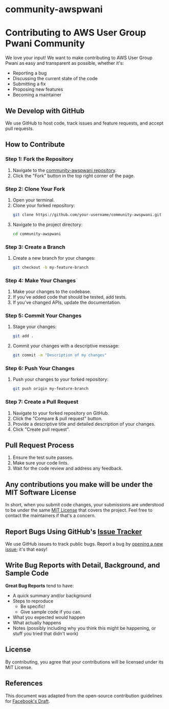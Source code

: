 # community-awspwani

# Contributing to AWS User Group Pwani Community

We love your input! We want to make contributing to AWS User Group Pwani as easy and transparent as possible, whether it's:

- Reporting a bug
- Discussing the current state of the code
- Submitting a fix
- Proposing new features
- Becoming a maintainer

## We Develop with GitHub
We use GitHub to host code, track issues and feature requests, and accept pull requests.

## How to Contribute

### Step 1: Fork the Repository
1. Navigate to the [community-awspwani repository](https://github.com/morachake/community-awspwani).
2. Click the "Fork" button in the top right corner of the page.

### Step 2: Clone Your Fork
1. Open your terminal.
2. Clone your forked repository:
   ```sh
   git clone https://github.com/your-username/community-awspwani.git
   ```
3. Navigate to the project directory:
   ```sh
   cd community-awspwani
   ```

### Step 3: Create a Branch
1. Create a new branch for your changes:
   ```sh
   git checkout -b my-feature-branch
   ```

### Step 4: Make Your Changes
1. Make your changes to the codebase.
2. If you've added code that should be tested, add tests.
3. If you've changed APIs, update the documentation.

### Step 5: Commit Your Changes
1. Stage your changes:
   ```sh
   git add .
   ```
2. Commit your changes with a descriptive message:
   ```sh
   git commit -m "Description of my changes"
   ```

### Step 6: Push Your Changes
1. Push your changes to your forked repository:
   ```sh
   git push origin my-feature-branch
   ```

### Step 7: Create a Pull Request
1. Navigate to your forked repository on GitHub.
2. Click the "Compare & pull request" button.
3. Provide a descriptive title and detailed description of your changes.
4. Click "Create pull request".

## Pull Request Process
1. Ensure the test suite passes.
2. Make sure your code lints.
3. Wait for the code review and address any feedback.

## Any contributions you make will be under the MIT Software License
In short, when you submit code changes, your submissions are understood to be under the same [MIT License](http://choosealicense.com/licenses/mit/) that covers the project. Feel free to contact the maintainers if that's a concern.

## Report Bugs Using GitHub's [Issue Tracker](https://github.com/morachake/community-awspwani/issues)
We use GitHub issues to track public bugs. Report a bug by [opening a new issue](https://github.com/morachake/community-awspwani/issues/new); it's that easy!

## Write Bug Reports with Detail, Background, and Sample Code

**Great Bug Reports** tend to have:

- A quick summary and/or background
- Steps to reproduce
  - Be specific!
  - Give sample code if you can.
- What you expected would happen
- What actually happens
- Notes (possibly including why you think this might be happening, or stuff you tried that didn't work)

## License
By contributing, you agree that your contributions will be licensed under its MIT License.

## References
This document was adapted from the open-source contribution guidelines for [Facebook's Draft](https://github.com/facebook/draft-js/blob/a9316a723f9e918afde44dea68b5f9f39b7d9b00/CONTRIBUTING.md).